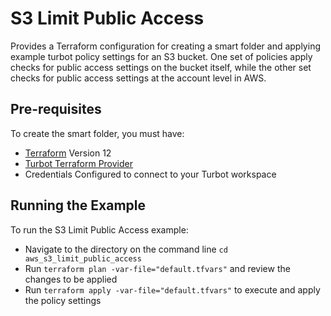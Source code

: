 # S3 Limit Public Access

Provides a Terraform configuration for creating a smart folder and applying example turbot policy settings for an S3 bucket. One set of policies apply checks for public access settings on the bucket itself, while the other set checks for public access settings at the account level in AWS.


## Pre-requisites

To create the smart folder, you must have:
- [Terraform](https://www.terraform.io) Version 12
- [Turbot Terraform Provider](https://github.com/turbotio/terraform-provider-turbot)
- Credentials Configured to connect to your Turbot workspace

## Running the Example

To run the S3 Limit Public Access example:
- Navigate to the directory on the command line `cd aws_s3_limit_public_access`
- Run `terraform plan -var-file="default.tfvars"` and review the changes to be applied
- Run `terraform apply -var-file="default.tfvars"` to execute and apply the policy settings